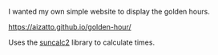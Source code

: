 I wanted my own simple website to display the golden hours.

https://aizatto.github.io/golden-hour/

Uses the [suncalc2](https://www.npmjs.com/package/suncalc2) library to calculate times.